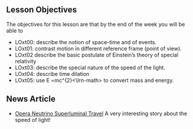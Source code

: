 Lesson Objectives
-----------------

The objectives for this lesson are that by the end of the week you will be able to

* LOxt00: describe the notion of space-time and of events.
* LOxt01: contrast motion in different reference frame (point of view).
* LOxt02 describe the basic postulate of Einstein’s theory of special relativity
* LOxt03: describe the special nature of the speed of the light.
* LOxt04: describe time dilation
* LOxt05: use <lrn-math>E =mc^{2}<\lrn-math> to convert mass and energy. 


News Article
------------
* <a href="http://news.sciencemag.org/europe/2011/10/faster-light-result-be-scrutinized" target="_blank">Opera Neutrino Superluminal Travel</a> A very interesting story about the speed of light!